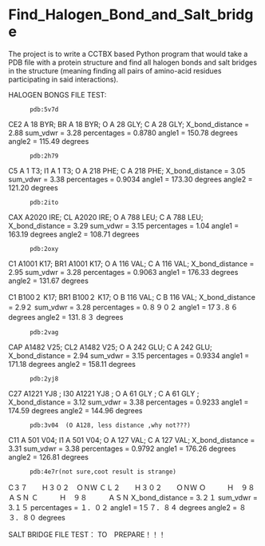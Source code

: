 # Find_Halogen_Bond_and_Salt_bridge
The project is to write a CCTBX based Python program that would take a PDB file with a protein structure and find all halogen bonds and salt bridges in the structure (meaning finding all pairs of amino-acid residues participating in said interactions). 


HALOGEN BONGS FILE TEST:

          pdb:5v7d
CE2    A  18  BYR;
BR     A  18  BYR;
O      A  28  GLY;
C      A  28  GLY;
X_bond_distance =  2.88
sum_vdwr        =  3.28
percentages     =  0.8780
angle1          =  150.78 degrees
angle2          =  115.49 degrees


          pdb:2h79
C5    A   1  T3;
I1    A   1  T3;
O     A 218  PHE;
C     A 218  PHE;
X_bond_distance =  3.05
sum_vdwr        =  3.38
percentages     =  0.9034
angle1          =  173.30 degrees
angle2          =  121.20 degrees

          pdb:2ito
 
 CAX  A2020   IRE;
 CL   A2020   IRE;
 O    A 788   LEU;
 C    A 788   LEU;
X_bond_distance =  3.29
sum_vdwr        =  3.15
percentages     =  1.04
angle1          =  163.19 degrees
angle2          =  108.71 degrees




          pdb:2oxy
C1    A1001  K17;
BR1   A1001  K17;
O     A 116  VAL;
C     A 116  VAL;
X_bond_distance =  2.95
sum_vdwr        =  3.28
percentages     =  0.9063
angle1          =  176.33 degrees
angle2          =  131.67 degrees


C1    B100２  K17;
BR1   B100２  K17;
O     B 116  VAL;
C     B 116  VAL;
X_bond_distance =  2.9２
sum_vdwr        =  3.28
percentages     =  0.８９０２
angle1          =  17３.８６ degrees
angle2          =  131.８３ degrees


          pdb:2vag
CAP    A1482   V25;
CL2    A1482   V25;
O      A 242   GLU;
C      A 242   GLU;
X_bond_distance =  2.94
sum_vdwr        =  3.15
percentages     =  0.9334
angle1          =  171.18 degrees
angle2          =  158.11 degrees







          pdb:2yj8
C27    A1221  YJ8 ; 
I30    A1221  YJ8 ; 
O      A  61  GLY ; 
C      A  61  GLY ;    
X_bond_distance =  3.12
sum_vdwr        =  3.38
percentages     =  0.9233
angle1          =  174.59 degrees
angle2          =  144.96 degrees

          pdb:3v04  (O A128, less distance ,why not???)
C11     A 501   V04;
I1      A 501   V04;
O       A 127   VAL;
C       A 127   VAL;
X_bond_distance =  3.31
sum_vdwr        =  3.38
percentages     =  0.9792
angle1          =  176.26 degrees
angle2          =  126.81 degrees



          pdb:4e7r(not sure,coot result is strange)
C３７　　Ｈ３０２　ＯＮＷ
ＣＬ２　　Ｈ３０２　　ＯＮＷ
Ｏ　　　Ｈ　９８　　　ＡＳＮ
Ｃ　　　Ｈ　９８　　　ＡＳＮ
X_bond_distance =  3.２１
sum_vdwr        =  3.１５
percentages     =  １．０２
angle1          =  1５７．８４ degrees
angle2          =  ８３．８０ degrees

 
 SALT BRIDGE FILE TEST：
   TO　PREPARE！！！

